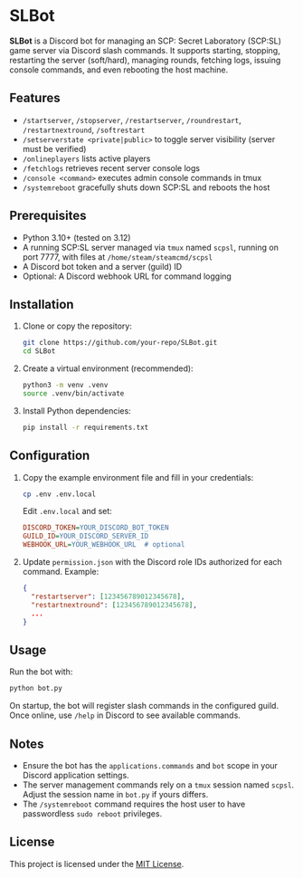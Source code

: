 # SLBot

**SLBot** is a Discord bot for managing an SCP: Secret Laboratory (SCP:SL) game server via Discord slash commands. It supports starting, stopping, restarting the server (soft/hard), managing rounds, fetching logs, issuing console commands, and even rebooting the host machine.

## Features

- `/startserver`, `/stopserver`, `/restartserver`, `/roundrestart`, `/restartnextround`, `/softrestart`
- `/setserverstate <private|public>` to toggle server visibility (server must be verified)
- `/onlineplayers` lists active players
- `/fetchlogs` retrieves recent server console logs
- `/console <command>` executes admin console commands in tmux
- `/systemreboot` gracefully shuts down SCP:SL and reboots the host

## Prerequisites

- Python 3.10+ (tested on 3.12)
- A running SCP:SL server managed via `tmux` named `scpsl`, running on port 7777, with files at `/home/steam/steamcmd/scpsl`
- A Discord bot token and a server (guild) ID
- Optional: A Discord webhook URL for command logging

## Installation

1. Clone or copy the repository:
   ```bash
   git clone https://github.com/your-repo/SLBot.git
   cd SLBot
   ```
2. Create a virtual environment (recommended):
   ```bash
   python3 -m venv .venv
   source .venv/bin/activate
   ```
3. Install Python dependencies:
   ```bash
   pip install -r requirements.txt
   ```

## Configuration

1. Copy the example environment file and fill in your credentials:
   ```bash
   cp .env .env.local
   ```
   Edit `.env.local` and set:
   ```ini
   DISCORD_TOKEN=YOUR_DISCORD_BOT_TOKEN
   GUILD_ID=YOUR_DISCORD_SERVER_ID
   WEBHOOK_URL=YOUR_WEBHOOK_URL  # optional
   ```
2. Update `permission.json` with the Discord role IDs authorized for each command. Example:
   ```json
   {
     "restartserver": [123456789012345678],
     "restartnextround": [123456789012345678],
     ...
   }
   ```

## Usage

Run the bot with:
```bash
python bot.py
```

On startup, the bot will register slash commands in the configured guild. Once online, use `/help` in Discord to see available commands.

## Notes

- Ensure the bot has the `applications.commands` and `bot` scope in your Discord application settings.
- The server management commands rely on a `tmux` session named `scpsl`. Adjust the session name in `bot.py` if yours differs.
- The `/systemreboot` command requires the host user to have passwordless `sudo reboot` privileges.

## License

This project is licensed under the [MIT License](LICENSE).
